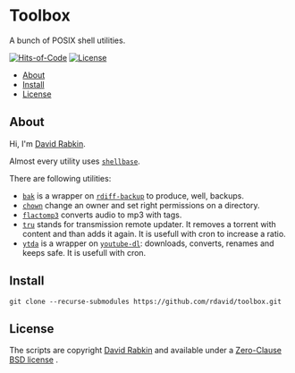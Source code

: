 # Toolbox
A bunch of POSIX shell utilities.

[![Hits-of-Code](https://hitsofcode.com/github/rdavid/toolbox?branch=master)](https://hitsofcode.com/view/github/rdavid/toolbox?branch=master)
[![License](https://img.shields.io/badge/license-0BSD-green)](https://github.com/rdavid/toolbox/blob/master/LICENSE)

* [About](#about)
* [Install](#install)
* [License](#license)

## About
Hi, I'm [David Rabkin](http://davi.drabk.in).

Almost every utility uses [`shellbase`](https://github.com/rdavid/shellbase).

There are following utilities:
- [`bak`](app/bak.sh) is a wrapper on
[`rdiff-backup`](https://github.com/rdiff-backup/rdiff-backup) to produce, well,
backups.
- [`chown`](app/chown.sh) change an owner and set right permissions on a
directory.
- [`flactomp3`](app/flactomp3.sh) converts audio to mp3 with tags.
- [`tru`](app/tru.sh) stands for transmission remote updater. It removes a
torrent with content and than adds it again. It is usefull with cron to increase
a ratio.
- [`ytda`](app/ytda.sh) is a wrapper on
[`youtube-dl`](https://github.com/ytdl-org/youtube-dl): downloads, converts,
renames and keeps safe. It is usefull with cron.

## Install

    git clone --recurse-submodules https://github.com/rdavid/toolbox.git

## License
The scripts are copyright [David Rabkin](http://davi.drabk.in) and available
under a
[Zero-Clause BSD license](https://github.com/rdavid/toolbox/blob/master/LICENSE)
.
